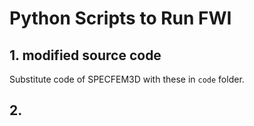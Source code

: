 # Python Scripts to Run FWI 

## 1. modified source code
Substitute code of SPECFEM3D with these in `code` folder.

## 2. 
 
